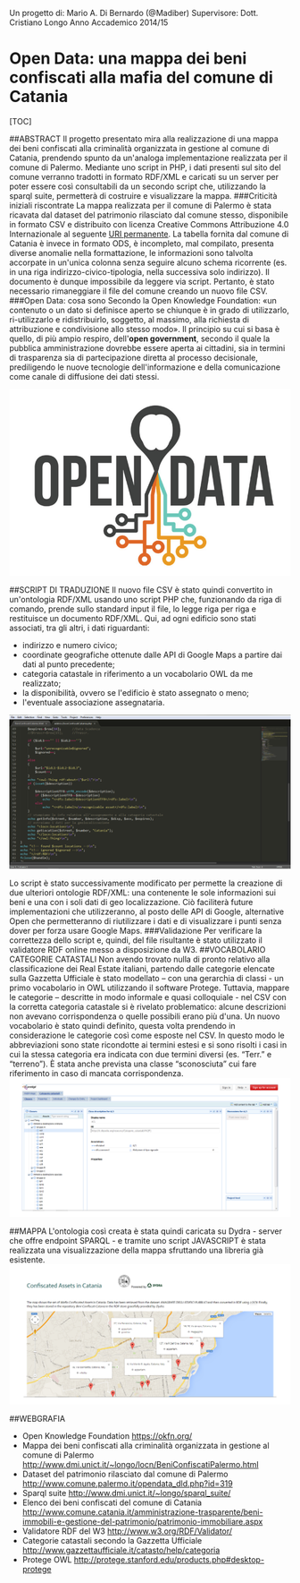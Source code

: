 Un progetto di: Mario A. Di Bernardo (@Madiber)
Supervisore: Dott. Cristiano Longo
Anno Accademico 2014/15

# Open Data: una mappa dei beni confiscati alla mafia del comune di Catania

[TOC]

##ABSTRACT
Il progetto presentato mira alla realizzazione di una mappa dei beni confiscati alla criminalità organizzata in gestione al comune di Catania, prendendo spunto da un'analoga implementazione realizzata per il comune di Palermo.
Mediante uno script in PHP, i dati presenti sul sito del comune verranno tradotti in formato RDF/XML e caricati su un server per poter essere così consultabili da un secondo script che, utilizzando la sparql suite, permetterà di costruire e visualizzare la mappa. 
###Criticità iniziali riscontrate
La mappa realizzata per il comune di Palermo è stata ricavata dal dataset del patrimonio rilasciato dal comune stesso, disponibile in formato CSV e distribuito con licenza Creative Commons Attribuzione 4.0 Internazionale al seguente [URI permanente](http://www.comune.palermo.it/opendata_dld.php?id=319).
La tabella fornita dal comune di Catania è invece in formato ODS, è incompleto, mal compilato, presenta diverse anomalie nella formattazione, le informazioni sono talvolta accorpate in un'unica colonna senza seguire alcuno schema ricorrente (es. in una riga indirizzo-civico-tipologia, nella successiva solo indirizzo). Il documento è dunque impossibile da leggere via script. Pertanto, è stato necessario rimaneggiare il file del comune creando un nuovo file CSV.
###Open Data: cosa sono
Secondo la Open Knowledge Foundation:
«un contenuto o un dato si definisce aperto se chiunque è in grado di utilizzarlo, ri-utilizzarlo e ridistribuirlo, soggetto, al massimo, alla richiesta di attribuzione e condivisione allo stesso modo».
Il principio su cui si basa è quello, di più ampio respiro, dell'**open government**, secondo il quale la pubblica amministrazione dovrebbe essere aperta ai cittadini, sia in termini di trasparenza sia di partecipazione diretta al processo decisionale, prediligendo le nuove tecnologie dell'informazione e della comunicazione come canale di diffusione dei dati stessi.

![logo](https://github.com/Madiber/beni_confiscati_catania/blob/master/img/open_data.png)

##SCRIPT DI TRADUZIONE
Il nuovo file CSV è stato quindi convertito in un'ontologia RDF/XML usando uno script PHP che, funzionando da riga di comando, prende sullo standard input il file, lo legge riga per riga e restituisce un documento RDF/XML. Qui, ad ogni edificio sono stati associati, tra gli altri, i dati riguardanti:

 - indirizzo e numero civico;
 - coordinate geografiche ottenute dalle API di Google Maps a partire dai dati al punto precedente;
 - categoria catastale in riferimento a un vocabolario OWL da me realizzato;
 - la disponibilità, ovvero se l'edificio è stato assegnato o meno;
 - l'eventuale associazione assegnataria.

![screen](https://github.com/Madiber/beni_confiscati_catania/blob/master/img/screen.png)

Lo script è stato successivamente modificato per permette la creazione di due ulteriori ontologie RDF/XML: una contenente le sole informazioni sui beni e una con i soli dati di geo localizzazione. Ciò faciliterà future implementazioni che utilizzeranno, al posto delle API di Google, alternative Open che permetteranno di riutilizzare i dati e di visualizzare i punti senza dover per forza usare Google Maps.
###Validazione
Per verificare la correttezza dello script e, quindi, del file risultante è stato utilizzato il validatore RDF online messo a disposizione da W3.
##VOCABOLARIO CATEGORIE CATASTALI
Non avendo trovato nulla di pronto relativo alla classificazione dei Real Estate italiani, partendo dalle categorie elencate sulla Gazzetta Ufficiale è stato modellato – con una gerarchia di classi - un primo vocabolario in OWL utilizzando il software Protege.
Tuttavia, mappare le categorie – descritte in modo informale e quasi colloquiale - nel CSV con la corretta categoria catastale si è rivelato problematico: alcune descrizioni non avevano corrispondenza o quelle possibili erano più d'una. Un nuovo vocabolario è stato quindi definito, questa volta prendendo in considerazione le categorie così come esposte nel CSV. In questo modo le abbreviazioni sono state ricondotte ai termini estesi e si sono risolti i casi in cui la stessa categoria era indicata con due termini diversi (es. “Terr.” e “terreno”). È stata anche prevista una classe “sconosciuta” cui fare riferimento in caso di mancata corrispondenza.
![protege](https://github.com/Madiber/beni_confiscati_catania/blob/master/img/protege.png)

##MAPPA
L'ontologia così creata è stata quindi caricata su Dydra - server che offre endpoint SPARQL - e tramite uno script JAVASCRIPT è stata realizzata una visualizzazione della mappa sfruttando una libreria già esistente.
![logo](https://github.com/Madiber/beni_confiscati_catania/blob/master/img/mappa.png)

##WEBGRAFIA
- Open Knowledge Foundation
https://okfn.org/
- Mappa dei beni confiscati alla criminalità organizzata in gestione al comune di Palermo
http://www.dmi.unict.it/~longo/locn/BeniConfiscatiPalermo.html
- Dataset del patrimonio rilasciato dal comune di Palermo
http://www.comune.palermo.it/opendata_dld.php?id=319
- Sparql suite
http://www.dmi.unict.it/~longo/sparql_suite/
- Elenco dei beni confiscati del comune di Catania
http://www.comune.catania.it/amministrazione-trasparente/beni-immobili-e-gestione-del-patrimonio/patrimonio-immobiliare.aspx
- Validatore RDF del W3
http://www.w3.org/RDF/Validator/
- Categorie catastali secondo la Gazzetta Ufficiale
http://www.gazzettaufficiale.it/catasto/help/categoria
- Protege OWL
http://protege.stanford.edu/products.php#desktop-protege